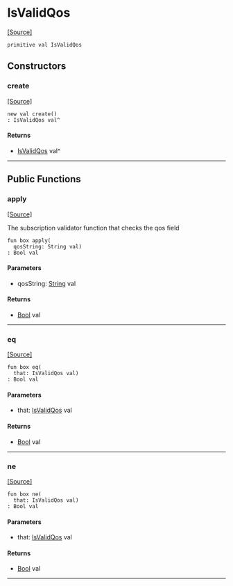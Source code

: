 # IsValidQos
<span class="source-link">[[Source]](src/mqtt-configurator/iniStrings.md#L-0-44)</span>
```pony
primitive val IsValidQos
```

## Constructors

### create
<span class="source-link">[[Source]](src/mqtt-configurator/iniStrings.md#L-0-44)</span>


```pony
new val create()
: IsValidQos val^
```

#### Returns

* [IsValidQos](mqtt-configurator-IsValidQos.md) val^

---

## Public Functions

### apply
<span class="source-link">[[Source]](src/mqtt-configurator/iniStrings.md#L-0-44)</span>


The subscription validator function that checks the qos field


```pony
fun box apply(
  qosString: String val)
: Bool val
```
#### Parameters

*   qosString: [String](builtin-String.md) val

#### Returns

* [Bool](builtin-Bool.md) val

---

### eq
<span class="source-link">[[Source]](src/mqtt-configurator/iniStrings.md#L-0-44)</span>


```pony
fun box eq(
  that: IsValidQos val)
: Bool val
```
#### Parameters

*   that: [IsValidQos](mqtt-configurator-IsValidQos.md) val

#### Returns

* [Bool](builtin-Bool.md) val

---

### ne
<span class="source-link">[[Source]](src/mqtt-configurator/iniStrings.md#L-0-44)</span>


```pony
fun box ne(
  that: IsValidQos val)
: Bool val
```
#### Parameters

*   that: [IsValidQos](mqtt-configurator-IsValidQos.md) val

#### Returns

* [Bool](builtin-Bool.md) val

---

